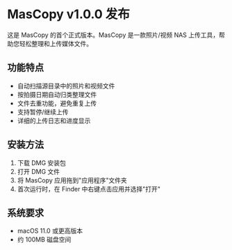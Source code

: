 # MasCopy v1.0.0 发布

这是 MasCopy 的首个正式版本。MasCopy 是一款照片/视频 NAS 上传工具，帮助您轻松整理和上传媒体文件。

## 功能特点

- 自动扫描源目录中的照片和视频文件
- 按拍摄日期自动归类整理文件
- 文件去重功能，避免重复上传
- 支持暂停/继续上传
- 详细的上传日志和进度显示

## 安装方法

1. 下载 DMG 安装包
2. 打开 DMG 文件
3. 将 MasCopy 应用拖到"应用程序"文件夹
4. 首次运行时，在 Finder 中右键点击应用并选择"打开"

## 系统要求

- macOS 11.0 或更高版本
- 约 100MB 磁盘空间
